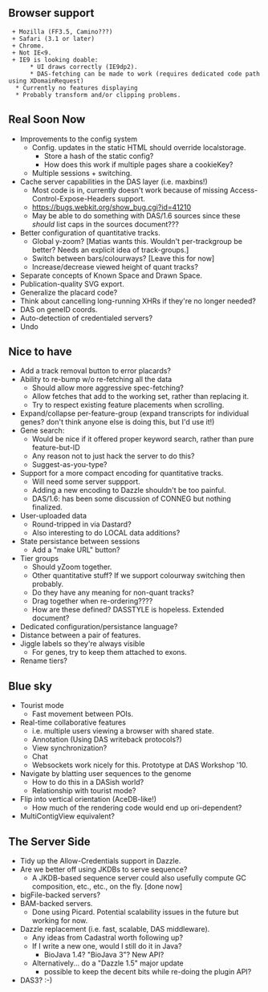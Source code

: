Browser support
---------------

     + Mozilla (FF3.5, Camino???)
     + Safari (3.1 or later)
     + Chrome.
     + Not IE<9. 
     + IE9 is looking doable:
          * UI draws correctly (IE9dp2).
          * DAS-fetching can be made to work (requires dedicated code path using XDomainRequest)
	  * Currently no features displaying
	  * Probably transform and/or clipping problems.
 
Real Soon Now
-------------

 - Improvements to the config system
     + Config. updates in the static HTML should override localstorage.
       - Store a hash of the static config?
       - How does this work if multiple pages share a cookieKey?
     + Multiple sessions + switching.
 - Cache server capabilities in the DAS layer (i.e. maxbins!)
     + Most code is in, currently doesn't work because of missing Access-Control-Expose-Headers support.
     + https://bugs.webkit.org/show_bug.cgi?id=41210
     + May be able to do something with DAS/1.6 sources since these *should* list caps in the sources document???
 - Better configuration of quantitative tracks.
     + Global y-zoom? [Matias wants this.  Wouldn't per-trackgroup be better?  Needs an explicit idea of track-groups.]
     + Switch between bars/colourways? [Leave this for now]
     + Increase/decrease viewed height of quant tracks?
 - Separate concepts of Known Space and Drawn Space.
 - Publication-quality SVG export.
 - Generalize the placard code?
 - Think about cancelling long-running XHRs if they're no longer needed?
 - DAS on geneID coords.
 - Auto-detection of credentialed servers?
 - Undo

Nice to have
------------

 - Add a track removal button to error placards?
 - Ability to re-bump w/o re-fetching all the data
     + Should allow more aggressive spec-fetching?
     + Allow fetches that add to the working set, rather than replacing it.
     + Try to respect existing feature placements when scrolling.
 - Expand/collapse per-feature-group (expand transcripts for individual genes?  don't think anyone else is doing this, but I'd use it!)
 - Gene search:
     + Would be nice if it offered proper keyword search, rather than pure feature-but-ID
     + Any reason not to just hack the server to do this?
     + Suggest-as-you-type?
 - Support for a more compact encoding for quantitative tracks.
     + Will need some server suppport.  
     + Adding a new encoding to Dazzle shouldn't be too painful.
     + DAS/1.6: has been some discussion of CONNEG but nothing finalized.
 - User-uploaded data
     + Round-tripped in via Dastard?
     + Also interesting to do LOCAL data additions?
 - State persistance between sessions
     + Add a "make URL" button?
  - Tier groups
     + Should yZoom together.
     + Other quantitative stuff?  If we support colourway switching then probably.
     + Do they have any meaning for non-quant tracks?
     + Drag together when re-ordering????
     + How are these defined?  DASSTYLE is hopeless.  Extended <sources> document?
  - Dedicated configuration/persistance language?
  - Distance between a pair of features.
  - Jiggle labels so they're always visible
     + For genes, try to keep them attached to exons.
  - Rename tiers?

Blue sky
--------
    
 - Tourist mode
    + Fast movement between POIs. 
 - Real-time collaborative features
    + i.e. multiple users viewing a browser with shared state.
    + Annotation (Using DAS writeback protocols?)
    + View synchronization?
    + Chat 
    + Websockets work nicely for this.  Prototype at DAS Workshop '10.
 - Navigate by blatting user sequences to the genome
    + How to do this in a DASish world?
    + Relationship with tourist mode?
 - Flip into vertical orientation (AceDB-like!)
    + How much of the rendering code would end up ori-dependent?
 - MultiContigView equivalent?

The Server Side
---------------
 
 - Tidy up the Allow-Credentials support in Dazzle.
 - Are we better off using JKDBs to serve sequence?
    + A JKDB-based sequence server could also usefully compute GC composition, etc., etc., on the fly. [done now]
 - bigFile-backed servers?
 - BAM-backed servers. 
    + Done using Picard.  Potential scalability issues in the future but working for now.
 - Dazzle replacement (i.e. fast, scalable, DAS middleware).
    + Any ideas from Cadastral worth following up?
    + If I write a new one, would I still do it in Java?
        * BioJava 1.4?  "BioJava 3"?  New API?
    + Alternatively... do a "Dazzle 1.5" major update
        * possible to keep the decent bits while re-doing the plugin API?
 - DAS3? :-)
